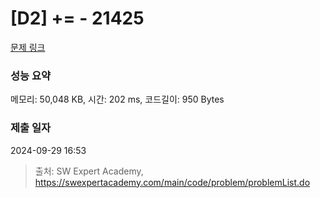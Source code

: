 # [D2] += - 21425 

[문제 링크](https://swexpertacademy.com/main/code/problem/problemDetail.do?contestProbId=AZD8K_UayDoDFAVs) 

### 성능 요약

메모리: 50,048 KB, 시간: 202 ms, 코드길이: 950 Bytes

### 제출 일자

2024-09-29 16:53



> 출처: SW Expert Academy, https://swexpertacademy.com/main/code/problem/problemList.do